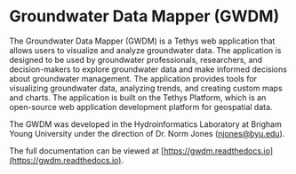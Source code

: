# Groundwater Data Mapper (GWDM)

The Groundwater Data Mapper (GWDM) is a Tethys web application that allows users to visualize and analyze groundwater data. The application is designed to be used by groundwater professionals, researchers, and decision-makers to explore groundwater data and make informed decisions about groundwater management. The application provides tools for visualizing groundwater data, analyzing trends, and creating custom maps and charts. The application is built on the Tethys Platform, which is an open-source web application development platform for geospatial data.

The GWDM was developed in the Hydroinformatics Laboratory at Brigham Young University under the direction of Dr. Norm Jones (njones@byu.edu). 

The full documentation can be viewed at [https://gwdm.readthedocs.io](https://gwdm.readthedocs.io).